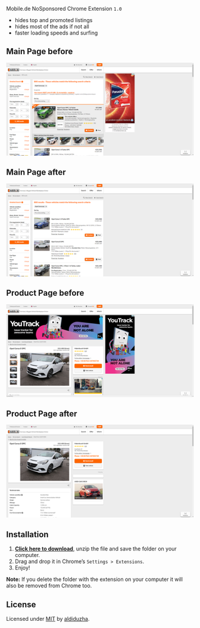 Mobile.de NoSponsored Chrome Extension `1.0`

- hides top and promoted listings
- hides most of the ads if not all
- faster loading speeds and surfing

## Main Page before
![screenshot1](main_before.png)
## Main Page after
![screenshot2](main_after.png)

## Product Page before
![screenshot1](productpage_before.png)
## Product Page after
![screenshot2](productpage_after.png)

## Installation

1. **[Click here to download](https://github.com/aldiduzha/mobile.de-chrome-extension/archive/master.zip)**, unzip the file and save the folder on your computer.
2. Drag and drop it in Chrome’s `Settings > Extensions`.
3. Enjoy!

__Note:__ If you delete the folder with the extension on your computer it will also be removed from Chrome too.

## License

Licensed under [MIT](LICENSE) by [aldiduzha](http://aldiduzha.com).
